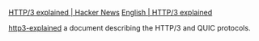 
[HTTP/3 explained | Hacker News](https://news.ycombinator.com/item?id=19085534)
[English | HTTP/3 explained](https://http3-explained.haxx.se/en)

[http3-explained](https://github.com/bagder/http3-explained)
a document describing the HTTP/3 and QUIC protocols.
